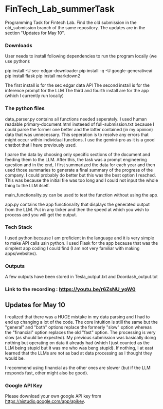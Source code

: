 # FinTech_Lab_summerTask
Programming Task for Fintech Lab. 
Find the old submission in the old_submission branch of the same repository. The updates are in the section "Updates for May 10".

### Downloads
User needs to install following dependencies to run the program locally (we use python):

pip install -U sec-edgar-downloader
pip install -q -U google-generativeai
pip install flask
pip install markdown2

The first install is for the sec edgar data API
The second install is for the inference prompt for the LLM
The third and fourth install are for the app (which I currently run locally)

### The python files
data_parser.py contains all functions needed seperately. I used human readable primary-document.html insteead of full-submission.txt because I could parse the former one better and the latter contained (in my opinion) data that was unnecessary. This seperation is to resolve any errors that might occur within individual functions. I use the gemini-pro as it is a good chatbot that I have previously used.

I parse the data by choosing only specific sections of the document and feeding them to the LLM. After this, the task was a prompt engineering question and in the end, I first summarized the data for each year and then used those summaries to generate a final summary of the progress of the company. I could probably do better but this was the best option I reached. This was because the initial file was too long and I could not input the whole thing to the LLM itself.


main_functionality.py can be used to test the function without using the app.

app.py contains the app functionality that displays the generated output from the LLM. Put in any ticker and then the speed at which you wish to process and you will get the output.


### Tech Stack
I used python because I am proficient in the language and it is very simple to make API calls usin python. I used Flask for the app because that was the simplest app coding I could find (I am not very familiar with making apps/websites).

### Outputs
A few outputs have been stored in Tesla_output.txt and Doordash_output.txt

### Link to the recording : https://youtu.be/r6ZsNU_yoW0

## Updates for May 10
I realized that there was a HUGE mistake in my data parsing and I had to end up changing a lot of the code. The core intuition is still the same but the "general" and  "both" options replace the formerly "slow" option whereas the "financial" option replaces the old "fast" option. The processing is very slow (as should be expected). My previous submission was basically doing nothing but operating on data it already had (which I just counted as the LLM being stupid but it was me who was beng stupid). If nothing, I at east learned that the LLMs are not as bad at data processing as I thought they would be.

I recommend using financial as the other ones are slower (but if the LLM responds fast, other might also be good).

### Google API Key
Please download your own google API key from https://aistudio.google.com/app/apikey.